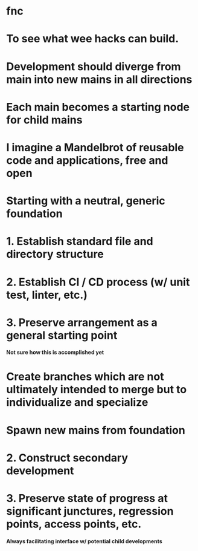 # fnc

# To see what wee hacks can build.
# Development should diverge from main into new mains in all directions
# Each main becomes a starting node for child mains

# I imagine a Mandelbrot of reusable code and applications, free and open

# Starting with a neutral, generic foundation
# 1. Establish standard file and directory structure
# 2. Establish CI / CD process (w/ unit test, linter, etc.)
# 3. Preserve arrangement as a general starting point
#### Not sure how this is accomplished yet

# Create branches which are not ultimately intended to merge but to individualize and specialize
# Spawn new mains from foundation
# 2. Construct secondary development
# 3. Preserve state of progress at significant junctures, regression points, access points, etc.
#### Always facilitating interface w/ potential child developments
